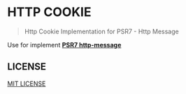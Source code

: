 # HTTP COOKIE

> Http Cookie Implementation for PSR7 - Http Message

Use for implement **[PSR7 http-message](https://github.com/php-fig/http-message)**

## LICENSE

[MIT LICENSE](LICENSE)
